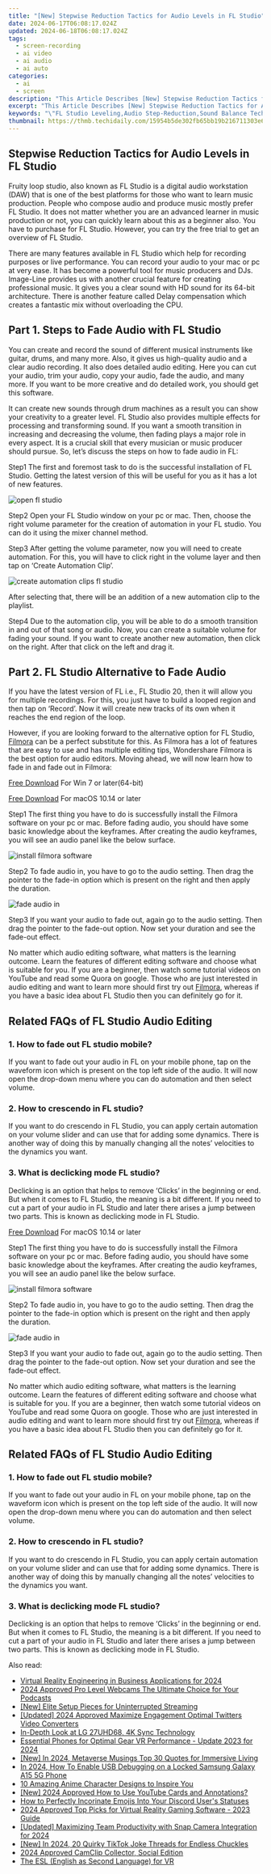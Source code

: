 ```yaml
---
title: "[New] Stepwise Reduction Tactics for Audio Levels in FL Studio"
date: 2024-06-17T06:08:17.024Z
updated: 2024-06-18T06:08:17.024Z
tags: 
  - screen-recording
  - ai video
  - ai audio
  - ai auto
categories: 
  - ai
  - screen
description: "This Article Describes [New] Stepwise Reduction Tactics for Audio Levels in FL Studio"
excerpt: "This Article Describes [New] Stepwise Reduction Tactics for Audio Levels in FL Studio"
keywords: "\"FL Studio Leveling,Audio Step-Reduction,Sound Balance Techniques,Dynamic Volume Control,Mastering Audio Stages,Prevent Peak Distortion,Equalizer Level Adjustment\""
thumbnail: https://thmb.techidaily.com/15954b5de302fb65bb19b216711303e6c7127c1ad83145148cdedf78055491f8.png
---
```


## Stepwise Reduction Tactics for Audio Levels in FL Studio

Fruity loop studio, also known as FL Studio is a digital audio workstation (DAW) that is one of the best platforms for those who want to learn music production. People who compose audio and produce music mostly prefer FL Studio. It does not matter whether you are an advanced learner in music production or not, you can quickly learn about this as a beginner also. You have to purchase for FL Studio. However, you can try the free trial to get an overview of FL Studio.

There are many features available in FL Studio which help for recording purposes or live performance. You can record your audio to your mac or pc at very ease. It has become a powerful tool for music producers and DJs. Image-Line provides us with another crucial feature for creating professional music. It gives you a clear sound with HD sound for its 64-bit architecture. There is another feature called Delay compensation which creates a fantastic mix without overloading the CPU.

## Part 1\. Steps to Fade Audio with FL Studio

You can create and record the sound of different musical instruments like guitar, drums, and many more. Also, it gives us high-quality audio and a clear audio recording. It also does detailed audio editing. Here you can cut your audio, trim your audio, copy your audio, fade the audio, and many more. If you want to be more creative and do detailed work, you should get this software.

It can create new sounds through drum machines as a result you can show your creativity to a greater level. FL Studio also provides multiple effects for processing and transforming sound. If you want a smooth transition in increasing and decreasing the volume, then fading plays a major role in every aspect. It is a crucial skill that every musician or music producer should pursue. So, let’s discuss the steps on how to fade audio in FL:

Step1 The first and foremost task to do is the successful installation of FL Studio. Getting the latest version of this will be useful for you as it has a lot of new features.

![open fl studio](https://images.wondershare.com/filmora/article-images/2022/07/open-fl-studio.jpg)

Step2 Open your FL Studio window on your pc or mac. Then, choose the right volume parameter for the creation of automation in your FL studio. You can do it using the mixer channel method.

Step3 After getting the volume parameter, now you will need to create automation. For this, you will have to click right in the volume layer and then tap on ‘Create Automation Clip’.

![create automation clips fl studio](https://images.wondershare.com/filmora/article-images/2022/07/create-automation-clips-fl-studio.jpg)

After selecting that, there will be an addition of a new automation clip to the playlist.

Step4 Due to the automation clip, you will be able to do a smooth transition in and out of that song or audio. Now, you can create a suitable volume for fading your sound. If you want to create another new automation, then click on the right. After that click on the left and drag it.

## Part 2\. FL Studio Alternative to Fade Audio

If you have the latest version of FL i.e., FL Studio 20, then it will allow you for multiple recordings. For this, you just have to build a looped region and then tap on ‘Record’. Now it will create new tracks of its own when it reaches the end region of the loop.

However, if you are looking forward to the alternative option for FL Studio, [Filmora](https://tools.techidaily.com/wondershare/filmora/download/) can be a perfect substitute for this. As Filmora has a lot of features that are easy to use and has multiple editing tips, Wondershare Filmora is the best option for audio editors. Moving ahead, we will now learn how to fade in and fade out in Filmora:

[Free Download](https://tools.techidaily.com/wondershare/filmora/download/) For Win 7 or later(64-bit)

[Free Download](https://tools.techidaily.com/wondershare/filmora/download/) For macOS 10.14 or later

Step1 The first thing you have to do is successfully install the Filmora software on your pc or mac. Before fading audio, you should have some basic knowledge about the keyframes. After creating the audio keyframes, you will see an audio panel like the below surface.

![install filmora software](https://images.wondershare.com/filmora/guide/adjust-video-1.png)

Step2 To fade audio in, you have to go to the audio setting. Then drag the pointer to the fade-in option which is present on the right and then apply the duration.

![fade audio in](https://images.wondershare.com/filmora/guide/add-audio-fade-in-fade-out.jpg)

Step3 If you want your audio to fade out, again go to the audio setting. Then drag the pointer to the fade-out option. Now set your duration and see the fade-out effect.

No matter which audio editing software, what matters is the learning outcome. Learn the features of different editing software and choose what is suitable for you. If you are a beginner, then watch some tutorial videos on YouTube and read some Quora on google. Those who are just interested in audio editing and want to learn more should first try out [Filmora](https://tools.techidaily.com/wondershare/filmora/download/), whereas if you have a basic idea about FL Studio then you can definitely go for it.

## Related FAQs of FL Studio Audio Editing

### 1\. How to fade out FL studio mobile?

If you want to fade out your audio in FL on your mobile phone, tap on the waveform icon which is present on the top left side of the audio. It will now open the drop-down menu where you can do automation and then select volume.

### 2\. How to crescendo in FL studio?

If you want to do crescendo in FL Studio, you can apply certain automation on your volume slider and can use that for adding some dynamics. There is another way of doing this by manually changing all the notes’ velocities to the dynamics you want.

### 3\. What is declicking mode FL studio?

Declicking is an option that helps to remove ‘Clicks’ in the beginning or end. But when it comes to FL Studio, the meaning is a bit different. If you need to cut a part of your audio in FL Studio and later there arises a jump between two parts. This is known as declicking mode in FL Studio.

[Free Download](https://tools.techidaily.com/wondershare/filmora/download/) For macOS 10.14 or later

Step1 The first thing you have to do is successfully install the Filmora software on your pc or mac. Before fading audio, you should have some basic knowledge about the keyframes. After creating the audio keyframes, you will see an audio panel like the below surface.

![install filmora software](https://images.wondershare.com/filmora/guide/adjust-video-1.png)

Step2 To fade audio in, you have to go to the audio setting. Then drag the pointer to the fade-in option which is present on the right and then apply the duration.

![fade audio in](https://images.wondershare.com/filmora/guide/add-audio-fade-in-fade-out.jpg)

Step3 If you want your audio to fade out, again go to the audio setting. Then drag the pointer to the fade-out option. Now set your duration and see the fade-out effect.

No matter which audio editing software, what matters is the learning outcome. Learn the features of different editing software and choose what is suitable for you. If you are a beginner, then watch some tutorial videos on YouTube and read some Quora on google. Those who are just interested in audio editing and want to learn more should first try out [Filmora](https://tools.techidaily.com/wondershare/filmora/download/), whereas if you have a basic idea about FL Studio then you can definitely go for it.

## Related FAQs of FL Studio Audio Editing

### 1\. How to fade out FL studio mobile?

If you want to fade out your audio in FL on your mobile phone, tap on the waveform icon which is present on the top left side of the audio. It will now open the drop-down menu where you can do automation and then select volume.

### 2\. How to crescendo in FL studio?

If you want to do crescendo in FL Studio, you can apply certain automation on your volume slider and can use that for adding some dynamics. There is another way of doing this by manually changing all the notes’ velocities to the dynamics you want.

### 3\. What is declicking mode FL studio?

Declicking is an option that helps to remove ‘Clicks’ in the beginning or end. But when it comes to FL Studio, the meaning is a bit different. If you need to cut a part of your audio in FL Studio and later there arises a jump between two parts. This is known as declicking mode in FL Studio.

<ins class="adsbygoogle"
     style="display:block"
     data-ad-format="autorelaxed"
     data-ad-client="ca-pub-7571918770474297"
     data-ad-slot="1223367746"></ins>

<ins class="adsbygoogle"
     style="display:block"
     data-ad-format="autorelaxed"
     data-ad-client="ca-pub-7571918770474297"
     data-ad-slot="1223367746"></ins>



<ins class="adsbygoogle"
     style="display:block"
     data-ad-client="ca-pub-7571918770474297"
     data-ad-slot="8358498916"
     data-ad-format="auto"
     data-full-width-responsive="true"></ins>


<span class="atpl-alsoreadstyle">Also read:</span>
<div><ul>
<li><a href="https://fox-blue.techidaily.com/virtual-reality-engineering-in-business-applications-for-2024/"><u>Virtual Reality Engineering in Business Applications for 2024</u></a></li>
<li><a href="https://fox-blue.techidaily.com/2024-approved-pro-level-webcams-the-ultimate-choice-for-your-podcasts/"><u>2024 Approved  Pro Level Webcams  The Ultimate Choice for Your Podcasts</u></a></li>
<li><a href="https://fox-blue.techidaily.com/new-elite-setup-pieces-for-uninterrupted-streaming/"><u>[New] Elite Setup Pieces for Uninterrupted Streaming</u></a></li>
<li><a href="https://fox-blue.techidaily.com/updated-2024-approved-maximize-engagement-optimal-twitters-video-converters/"><u>[Updated] 2024 Approved  Maximize Engagement  Optimal Twitters Video Converters</u></a></li>
<li><a href="https://fox-blue.techidaily.com/in-depth-look-at-lg-27uhd68-4k-sync-technology/"><u>In-Depth Look at LG 27UHD68, 4K Sync Technology</u></a></li>
<li><a href="https://fox-blue.techidaily.com/essential-phones-for-optimal-gear-vr-performance-update-2023-for-2024/"><u>Essential Phones for Optimal Gear VR Performance - Update 2023 for 2024</u></a></li>
<li><a href="https://fox-blue.techidaily.com/new-in-2024-metaverse-musings-top-30-quotes-for-immersive-living/"><u>[New] In 2024, Metaverse Musings  Top 30 Quotes for Immersive Living</u></a></li>
<li><a href="https://android-unlock.techidaily.com/in-2024-how-to-enable-usb-debugging-on-a-locked-samsung-galaxy-a15-5g-phone-by-drfone-android/"><u>In 2024, How To Enable USB Debugging on a Locked Samsung Galaxy A15 5G Phone</u></a></li>
<li><a href="https://ai-video-editing.techidaily.com/10-amazing-anime-character-designs-to-inspire-you/"><u>10 Amazing Anime Character Designs to Inspire You</u></a></li>
<li><a href="https://eaxpv-info.techidaily.com/new-2024-approved-how-to-use-youtube-cards-and-annotations/"><u>[New] 2024 Approved  How to Use YouTube Cards and Annotations?</u></a></li>
<li><a href="https://discord-videos.techidaily.com/how-to-perfectly-incorinate-emojis-into-your-discord-users-statuses/"><u>How to Perfectly Incorinate Emojis Into Your Discord User's Statuses</u></a></li>
<li><a href="https://some-guidance.techidaily.com/2024-approved-top-picks-for-virtual-reality-gaming-software-2023-guide/"><u>2024 Approved  Top Picks for Virtual Reality Gaming Software - 2023 Guide</u></a></li>
<li><a href="https://snapchat-videos.techidaily.com/updated-maximizing-team-productivity-with-snap-camera-integration-for-2024/"><u>[Updated] Maximizing Team Productivity with Snap Camera Integration for 2024</u></a></li>
<li><a href="https://tiktok-video-files.techidaily.com/new-in-2024-20-quirky-tiktok-joke-threads-for-endless-chuckles/"><u>[New] In 2024, 20 Quirky TikTok Joke Threads for Endless Chuckles</u></a></li>
<li><a href="https://facebook-video-recording.techidaily.com/2024-approved-camclip-collector-social-edition/"><u>2024 Approved  CamClip Collector, Social Edition</u></a></li>
<li><a href="https://extra-lessons.techidaily.com/the-esl-english-as-second-language-for-vr/"><u>The ESL (English as Second Language) for VR</u></a></li>
</ul></div>
